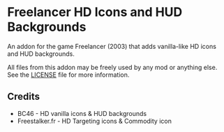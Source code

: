 # Freelancer HD Icons and HUD Backgrounds
An addon for the game Freelancer (2003) that adds vanilla-like HD icons and HUD backgrounds.

All files from this addon may be freely used by any mod or anything else. See the [LICENSE](https://github.com/BC46/freelancer-hd-icons-and-hud-backgrounds/blob/main/LICENSE) file for more information.

## Credits
* BC46 - HD vanilla icons & HUD backgrounds
* Freestalker.fr - HD Targeting icons & Commodity icon